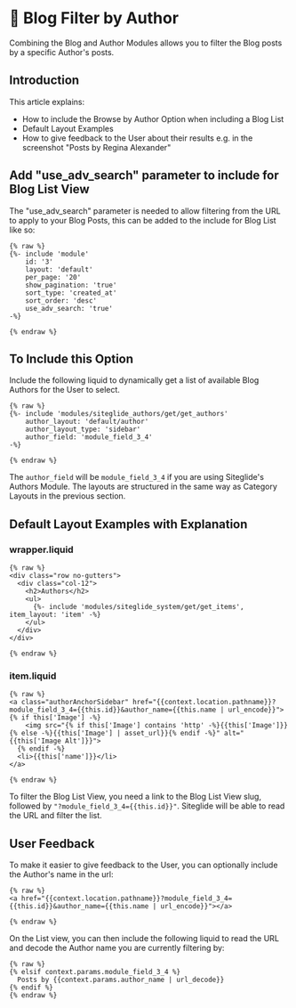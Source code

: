 # 🔹 Blog Filter by Author

Combining the Blog and Author Modules allows you to filter the Blog posts by a specific Author's posts.

## Introduction

This article explains:

* How to include the Browse by Author Option when including a Blog List
* Default Layout Examples
* How to give feedback to the User about their results e.g. in the screenshot "Posts by Regina Alexander"

## Add "use\_adv\_search" parameter to include for Blog List View

The "use\_adv\_search" parameter is needed to allow filtering from the URL to apply to your Blog Posts, this can be added to the include for Blog List like so:

```liquid
{% raw %}
{%- include 'module' 
    id: '3'
    layout: 'default'
    per_page: '20'
    show_pagination: 'true'
    sort_type: 'created_at'
    sort_order: 'desc'
    use_adv_search: 'true' 
-%}

{% endraw %}
```

## To Include this Option

Include the following liquid to dynamically get a list of available Blog Authors for the User to select.

```liquid
{% raw %}
{%- include 'modules/siteglide_authors/get/get_authors'
    author_layout: 'default/author'
    author_layout_type: 'sidebar'
    author_field: 'module_field_3_4' 
-%}

{% endraw %}
```

The `author_field` will be `module_field_3_4` if you are using Siteglide's Authors Module. The layouts are structured in the same way as Category Layouts in the previous section.

## Default Layout Examples with Explanation

### wrapper.liquid

```liquid
{% raw %}
<div class="row no-gutters">
  <div class="col-12">
    <h2>Authors</h2>
    <ul>
      {%- include 'modules/siteglide_system/get/get_items', item_layout: 'item' -%}
    </ul>
  </div>
</div>

{% endraw %}
```

### item.liquid

```liquid
{% raw %}
<a class="authorAnchorSidebar" href="{{context.location.pathname}}?module_field_3_4={{this.id}}&author_name={{this.name | url_encode}}">
{% if this['Image'] -%}
    <img src="{% if this['Image'] contains 'http' -%}{{this['Image']}}{% else -%}{{this['Image'] | asset_url}}{% endif -%}" alt="{{this['Image Alt']}}">
  {% endif -%}
  <li>{{this['name']}}</li>
</a>

{% endraw %}
```

To filter the Blog List View, you need a link to the Blog List View slug, followed by `"?module_field_3_4={{this.id}}"`. Siteglide will be able to read the URL and filter the list.

## User Feedback

To make it easier to give feedback to the User, you can optionally include the Author's name in the url:

```liquid
{% raw %}
<a href="{{context.location.pathname}}?module_field_3_4={{this.id}}&author_name={{this.name | url_encode}}"></a>

{% endraw %}
```

On the List view, you can then include the following liquid to read the URL and decode the Author name you are currently filtering by:

```liquid
{% raw %}
{% elsif context.params.module_field_3_4 %}
  Posts by {{context.params.author_name | url_decode}}
{% endif %}
{% endraw %}
```
